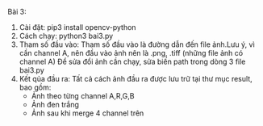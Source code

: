 Bài 3:
  1. Cài đặt:
    pip3 install opencv-python
  2. Cách chạy:
    python3 bai3.py
  3. Tham số đầu vào:
    Tham số đầu vào là đường dẫn đến file ảnh.Lưu ý, vì cần channel A, nên đầu vào ảnh nên là .png, .tiff
    (những file ảnh có channel A)
    Để sửa đổi ảnh cần chạy, sửa biến path trong dòng 3 file bai3.py
  4. Kết qủa đầu ra:
    Tất cả cách ảnh đầu ra được lưu trữ tại thư mục result, bao gồm:
      + Ảnh theo từng channel A,R,G,B
      + Ảnh đen trắng 
      + Ảnh sau khi merge 4 channel trên
  
